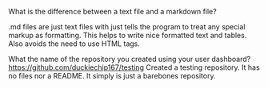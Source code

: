 What is the difference between a text file and a markdown file?

.md files are just text files with just tells the program to treat any special markup as formatting.
This helps to write nice formatted text and tables.
Also avoids the need to use HTML tags.

What the name of the repository you created using your user dashboard?
https://github.com/duckiechip167/testing
Created a testing repository. It has no files nor a README. It simply is just a barebones repository.
